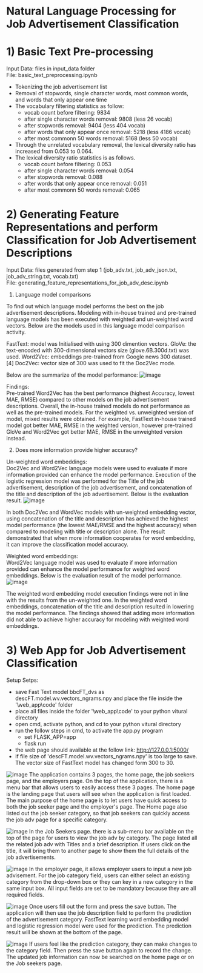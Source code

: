 # Natural Language Processing for Job Advertisement Classification

# 1) Basic Text Pre-processing
Input Data: files in input_data folder <br>
File: basic_text_preprocessing.ipynb

- Tokenizing the job advertisement list
- Removal of stopwords, single character words, most common words, and words that only appear one time
- The vocabulary filtering statistics as follow:
  - vocab count before filtering: 9834
  - after single character words removal: 9808 (less 26 vocab)
  - after stopwords removal: 9404 (less 404 vocab)
  - after words that only appear once removal: 5218 (less 4186 vocab)
  - after most commonn 50 words removal: 5168 (less 50 vocab)
- Through the unrelated vocabulary removal, the lexical diversity ratio has increased from 0.053 to 0.064.
- The lexical diversity ratio statistics is as follows.
  - vocab count before filtering: 0.053
  - after single character words removal: 0.054
  - after stopwords removal: 0.088
  - after words that only appear once removal: 0.051
  - after most commonn 50 words removal: 0.065
 
# 2) Generating Feature Representations and perform Classification for Job Advertisement Descriptions
Input Data: files generated from step 1 (job_adv.txt, job_adv_json.txt, job_adv_string.txt, vocab.txt) <br>
File: generating_feature_representations_for_job_adv_desc.ipynb

1) Language model comparisons

To find out which language model performs the best on the job advertisement descriptions. Modeling with in-house trained and pre-trained language models has been executed with weighted and un-weighted word vectors. Below are the models used in this language model comparison activity.

FastText: model was Initialised with using 300 dimention vectors.
GloVe: the text-encoded with 300-dimensional vectors size (glove.6B.300d.txt) was used.
Word2Vec: embeddings pre-trained from Google news 300 dataset. [4]
Doc2Vec: vector size of 300 was used to fit the Doc2Vec mode.

Below are the summarize of the model performance:
![image](https://github.com/kitwong5/NLP_for_job_adv_classification/assets/142315009/a31a72aa-9d8e-4973-92da-dd8e74c41fd1)

Findings: <br>
Pre-trained Word2Vec has the best performance (highest Accuracy, lowest MAE, RMSE) compared to other models on the job advertisement descriptions.
Overall, the in-house trained models do not performance as well as the pre-trained models.
For the weighted vs. unweighted version of model, mixed results were obtained. For example, FastText in-house trained model got better MAE, RMSE in the weighted version, however pre-trained GloVe and Word2Vec got better MAE, RMSE in the unweighted version instead.

2) Does more information provide higher accuracy?

Un-weighted word embeddings: <br>
Doc2Vec and Word2Vec language models were used to evaluate if more information provided can enhance the model performance. Execution of the logistic regression model was performed for the Title of the job advertisement, description of the job advertisement, and concatenation of the title and description of the job advertisement. Below is the evaluation result.
![image](https://github.com/kitwong5/NLP_for_job_adv_classification/assets/142315009/37bc6036-bf3e-49c5-925f-baa5f702a418)

In both Doc2Vec and WordVec models with un-weighted embedding vector, using concatenation of the title and description has achieved the highest model performance (the lowest MAE/RMSE and the highest accuracy) when compared to modeling with title or description alone. The result demonstrated that when more information cooperates for word embedding, it can improve the classification model accuracy.

Weighted word embeddings: <br>
Word2Vec language model was used to evaluate if more information provided can enhance the model performance for weighted word embeddings. Below is the evaluation result of the model performance.
![image](https://github.com/kitwong5/NLP_for_job_adv_classification/assets/142315009/4b68967d-c400-4337-9cb5-acd52b804ca9)

The weighted word embedding model execution findings were not in line with the results from the un-weighted one. In the weighted word embeddings, concatenation of the title and description resulted in lowering the model performance. The findings showed that adding more information did not able to achieve higher accuracy for modeling with weighted word embeddings.

# 3)  Web App for Job Advertisement Classification
Setup Setps: <br>
- save Fast Text model bbcFT_dvs as descFT.model.wv.vectors_ngrams.npy and place the file inside the '\web_app\code' folder 
- place all files inside the folder '\web_app\code' to your python vitural directory
- open cmd, activate python, and cd to your python vitural directory
- run the follow steps in cmd, to activate the app.py program
  - set FLASK_APP=app
  - flask run
- the web page should available at the follow link: http://127.0.0.1:5000/
- if file size of 'descFT.model.wv.vectors_ngrams.npy' is too large to save.  The vector size of FastText model has changed form 300 to 30.

![image](https://github.com/kitwong5/NLP_for_job_adv_classification/assets/142315009/dc1ff51e-f3a9-4bf9-ba97-0552dd52122a)
The application contains 3 pages, the home page, the job seekers page, and the employers page.  On the top of the application, there is a menu bar that allows users to easily access these 3 pages.   The home page is the landing page that users will see when the application is first loaded.  The main purpose of the home page is to let users have quick access to both the job seeker page and the employer's page.  The Home page also listed out the job seeker category, so that job seekers can quickly access the job adv page for a specific category.


![image](https://github.com/kitwong5/NLP_for_job_adv_classification/assets/142315009/cacde0ac-32b7-4afa-94bd-79b79132bdfb)
In the Job Seekers page. there is a sub-menu bar available on the top of the page for users to view the job adv by category. The page listed all the related job adv with Titles and a brief description. If users click on the title, it will bring them to another page to show them the full details of the job advertisements.

![image](https://github.com/kitwong5/NLP_for_job_adv_classification/assets/142315009/bd5274d4-8453-457e-bebe-f65be7125897)
In the employer page, it allows employer users to input a new job advisement.   For the job category field, users can either select an existing category from the drop-down box or they can key in a new category in the same input box.  All input fields are set to be mandatory because they are all required fields.

![image](https://github.com/kitwong5/NLP_for_job_adv_classification/assets/142315009/15fbc359-e5b2-4f86-97a9-f9de215493db)
Once users fill out the form and press the save button. The application will then use the job description field to perform the prediction of the advertisement category.  FastText learning word embedding model and logistic regression model were used for the prediction.  The prediction result will be shown at the bottom of the page.  

![image](https://github.com/kitwong5/NLP_for_job_adv_classification/assets/142315009/3fcc584a-53d6-425e-9d34-f19be1cfbb92)
If users feel like the prediction category, they can make changes to the category field.  Then press the save button again to record the change.  The updated job information can now be searched on the home page or on the Job seekers page.







